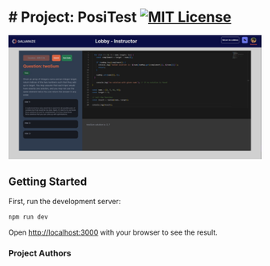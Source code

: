 # # Project: PosiTest [![MIT License](https://img.shields.io/badge/License-MIT-green.svg)](https://choosealicense.com/licenses/mit/)

![App Screenshot](https://github.com/The-Placeholder/PosiTest/blob/dev/appPics/bo-testingsuite.jpg?raw=true)

## Getting Started

First, run the development server:

```bash
npm run dev
```

Open [http://localhost:3000](http://localhost:3000) with your browser to see the result.

### Project Authors
